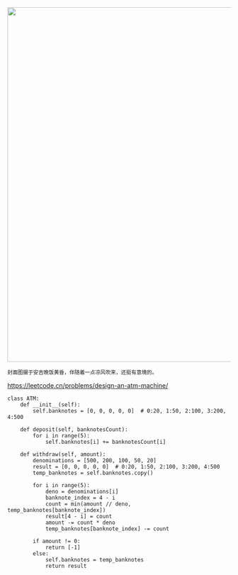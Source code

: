 <img src="https://gw.alipayobjects.com/zos/k/h5/hzL4LG.jpg" width="800" />

<small>封面图摄于安吉晚饭黄昏，伴随着一点凉风吹来，还挺有意境的。</small>



https://leetcode.cn/problems/design-an-atm-machine/

```python3
class ATM:
    def __init__(self):
        self.banknotes = [0, 0, 0, 0, 0]  # 0:20, 1:50, 2:100, 3:200, 4:500

    def deposit(self, banknotesCount):
        for i in range(5):
            self.banknotes[i] += banknotesCount[i]

    def withdraw(self, amount):
        denominations = [500, 200, 100, 50, 20]
        result = [0, 0, 0, 0, 0]  # 0:20, 1:50, 2:100, 3:200, 4:500
        temp_banknotes = self.banknotes.copy()
        
        for i in range(5):
            deno = denominations[i]
            banknote_index = 4 - i
            count = min(amount // deno, temp_banknotes[banknote_index])
            result[4 - i] = count
            amount -= count * deno
            temp_banknotes[banknote_index] -= count
        
        if amount != 0:
            return [-1]
        else:
            self.banknotes = temp_banknotes
            return result	
```

